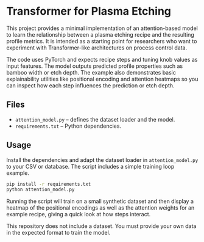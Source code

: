 # Transformer for Plasma Etching

This project provides a minimal implementation of an attention-based model
to learn the relationship between a plasma etching recipe and the resulting
profile metrics. It is intended as a starting point for researchers who want
to experiment with Transformer-like architectures on process control data.

The code uses PyTorch and expects recipe steps and tuning knob values as input
features. The model outputs predicted profile properties such as bamboo width
or etch depth. The example also demonstrates basic explainability utilities
like positional encoding and attention heatmaps so you can inspect how each
step influences the prediction or etch depth.


## Files

- `attention_model.py` – defines the dataset loader and the model.
- `requirements.txt` – Python dependencies.

## Usage

Install the dependencies and adapt the dataset loader in `attention_model.py`
to your CSV or database. The script includes a simple training loop example.

```bash
pip install -r requirements.txt
python attention_model.py
```


Running the script will train on a small synthetic dataset and then display a
heatmap of the positional encodings as well as the attention weights for an
example recipe, giving a quick look at how steps interact.


This repository does not include a dataset. You must provide your own
data in the expected format to train the model.
